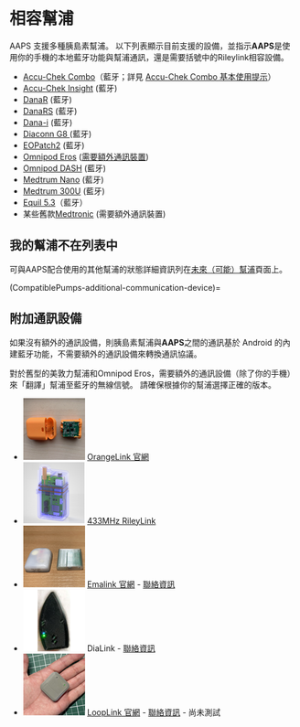 # 相容幫浦

AAPS 支援多種胰島素幫浦。  以下列表顯示目前支援的設備，並指示**AAPS**是使用你的手機的本地藍牙功能與幫浦通訊，還是需要括號中的Rileylink相容設備。

- [Accu-Chek Combo](../CompatiblePumps/Accu-Chek-Combo-Pump-v2.md)（藍牙；詳見 [Accu-Chek Combo 基本使用提示](../CompatiblePumps/Accu-Chek-Combo-Tips-for-Basic-usage.md)）
- [Accu-Chek Insight](../CompatiblePumps/Accu-Chek-Insight-Pump.md) (藍牙)
- [DanaR](../CompatiblePumps/DanaR-Insulin-Pump.md) (藍牙)
- [DanaRS](../CompatiblePumps/DanaRS-Insulin-Pump.md) (藍牙)
- [Dana-i](../CompatiblePumps/DanaRS-Insulin-Pump.md) (藍牙)
- [Diaconn G8 ](../CompatiblePumps/DiaconnG8.md)  (藍牙)
- [EOPatch2](../CompatiblePumps/EOPatch2.md) (藍牙)
- [Omnipod Eros](../CompatiblePumps/OmnipodEros.md)  ([需要額外通訊裝置](#additional-communication-device))
- [Omnipod DASH](../CompatiblePumps/OmnipodDASH.md)  (藍牙)
- [Medtrum Nano](../CompatiblePumps/MedtrumNano.md)  (藍牙)
- [Medtrum 300U](../CompatiblePumps/MedtrumNano.md)  (藍牙)
- [Equil 5.3](../CompatiblePumps/Equil5.3.md)（藍牙）
- 某些舊款[Medtronic](../CompatiblePumps/MedtronicPump.md) (需要額外通訊裝置)

## 我的幫浦不在列表中

可與AAPS配合使用的其他幫浦的狀態詳細資訊列在[未來（可能）幫浦](../CompatiblePumps/Future-possible-Pump-Drivers.md)頁面上。

(CompatiblePumps-additional-communication-device)=
## 附加通訊設備

如果沒有額外的通訊設備，則胰島素幫浦與**AAPS**之間的通訊基於 Android 的內建藍牙功能，不需要額外的通訊設備來轉換通訊協議。

對於舊型的美敦力幫浦和Omnipod Eros，需要額外的通訊設備（除了你的手機）來「翻譯」幫浦至藍牙的無線信號。 請確保根據你的幫浦選擇正確的版本。

- ![OrangeLink](../images/omnipod/OrangeLink.png)  [OrangeLink 官網](https://getrileylink.org/product/orangelink)
- ![RileyLink](../images/omnipod/RileyLink.png) [433MHz RileyLink](https://getrileylink.org/product/rileylink433)
- ![EmaLink](../images/omnipod/EmaLink.png)  [Emalink 官網](https://github.com/sks01/EmaLink) - [聯絡資訊](mailto:getemalink@gmail.com)
- ![DiaLink](../images/omnipod/DiaLink.png)  DiaLink - [聯絡資訊](mailto:Boshetyn@ukr.net)
- ![LoopLink](../images/omnipod/LoopLink.png)  [LoopLink 官網](https://www.getlooplink.org/) - [聯絡資訊](https://jameswedding.substack.com/) - 尚未測試